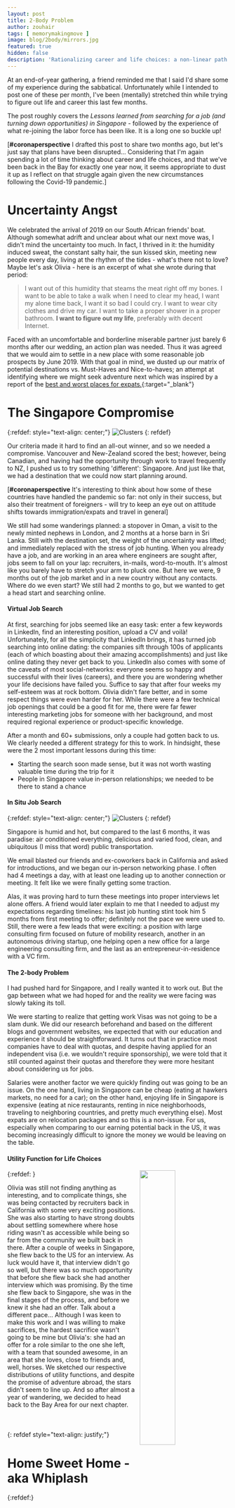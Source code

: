 ```yaml
---
layout: post
title: 2-Body Problem
author: zouhair
tags: [ memorymakingmove ]
image: blog/2body/mirrors.jpg
featured: true
hidden: false
description: 'Rationalizing career and life choices: a non-linear path in the pursuit of happiness.'
---
```


At an end-of-year gathering, a friend reminded me that I said I'd share some of my experience during the sabbatical. Unfortunately while I intended to post one of these per month, I've been (mentally) stretched thin while trying to figure out life and career this last few months.

The post roughly covers the *Lessons learned from searching for a job (and turning down opportunities) in Singapore* - followed by the experience of what re-joining the labor force has been like. It is a long one so buckle up!

[**#coronaperspective** I drafted this post to share two months ago, but let's just say that plans have been disrupted... Considering that I'm again spending a lot of time thinking about career and life choices, and that we've been back in the Bay for exactly one year now, it seems appropriate to dust it up as I reflect on that struggle again given the new circumstances following the Covid-19 pandemic.]


# Uncertainty Angst

We celebrated the arrival of 2019 on our South African friends' boat.
Although somewhat adrift and unclear about what our next move was, I didn't mind the uncertainty too much. In fact, I thrived in it: the humidity induced sweat, the constant salty hair, the sun kissed skin, meeting new people every day, living at the rhythm of the tides - what's there not to love? Maybe let's ask Olivia - here is an excerpt of what she wrote during that period:
> I want out of this humidity that steams the meat right off my bones. I want to be able to take a walk when I need to clear my head, I want my alone time back, I want it so bad I could cry. I want to wear city clothes and drive my car. I want to take a proper shower in a proper bathroom. **I want to figure out my life**, preferably with decent Internet.

Faced with an uncomfortable and borderline miserable partner just barely 6 months after our wedding, an action plan was needed. Thus it was agreed that we would aim to settle in a new place with some reasonable job prospects by June 2019. With that goal in mind, we dusted up our matrix of potential destinations vs. Must-Haves and Nice-to-haves; an attempt at identifying where we might seek adventure next which was inspired by a report of the [best and worst places for expats.](https://www.internations.org/expat-insider/2016/the-best-and-worst-places-for-expats){:target="&#95;blank"}


# The Singapore Compromise

{:refdef: style="text-align: center;"}
![Clusters](/assets/img/blog/2body/expat-destinations.png)
{: refdef}

Our criteria made it hard to find an all-out winner, and so we needed a compromise. Vancouver and New-Zealand scored the best; however, being Canadian, and having had the opportunity through work to travel frequently to NZ, I pushed us to try something 'different': Singapore. And just like that, we had a destination that we could now start planning around.

[**#coronaperspective** It's interesting to think about how some of these countries have handled the pandemic so far: not only in their success, but also their treatment of foreigners - will try to keep an eye out on attitude shifts towards immigration/expats and travel in general]

We still had some wanderings planned: a stopover in Oman, a visit to the newly minted nephews in London, and 2 months at a horse barn in Sri Lanka. Still with the destination set, the weight of the uncertainty was lifted; and immediately replaced with the stress of job hunting. When you already have a job, and are working in an area where engineers are sought after, jobs seem to fall on your lap: recruiters, in-mails, word-to-mouth. It's almost like you barely have to stretch your arm to pluck one. But here we were, 9 months out of the job market and in a new country without any contacts. Where do we even start? We still had 2 months to go, but we wanted to get a head start and searching online.

#### Virtual Job Search

At first, searching for jobs seemed like an easy task: enter a few keywords in LinkedIn, find an interesting position, upload a CV and voilà! Unfortunately, for all the simplicity that LinkedIn brings, it has turned job searching into online dating: the companies sift through 100s of applicants (each of which boasting about their amazing accomplishments) and just like online dating they never get back to you. LinkedIn also comes with some of the caveats of most social-networks: everyone seems so happy and successful with their lives (careers), and there you are wondering whether your life decisions have failed you. Suffice to say that after four weeks my self-esteem was at rock bottom.
Olivia didn't fare better, and in some respect things were even harder for her. While there were a few technical job openings that could be a good fit for me, there were far fewer interesting marketing jobs for someone with her background, and most required regional experience or product-specific knowledge.

After a month and 60+ submissions, only a couple had gotten back to us. We clearly needed a different strategy for this to work. In hindsight, these were the 2 most important lessons during this time:
* Starting the search soon made sense, but it was not worth wasting valuable time during the trip for it
* People in Singapore value in-person relationships; we needed to be there to stand a chance


#### In Situ Job Search

{:refdef: style="text-align: center;"}
![Clusters](/assets/img/blog/2body/singapore.jpg)
{: refdef}

Singapore is humid and hot, but compared to the last 6 months, it was paradise: air conditioned everything, delicious and varied food, clean, and ubiquitous (I miss that word) public transportation.

We email blasted our friends and ex-coworkers back in California and asked for introductions, and we began our in-person networking phase. I often had 4 meetings a day, with at least one leading up to another connection or meeting. It felt like we were finally getting some traction.

Alas, it was proving hard to turn these meetings into proper interviews let alone offers. A friend would later explain to me that I needed to adjust my expectations regarding timelines: his last job hunting stint took him 5 months from first meeting to offer; definitely not the pace we were used to. Still, there were a few leads that were exciting: a position with large consulting firm focused on future of mobility research, another in an autonomous driving startup, one helping open a new office for a large engineering consulting firm, and the last as an entrepreneur-in-residence with a VC firm.

#### The 2-body Problem
I had pushed hard for Singapore, and I really wanted it to work out. But the gap between what we had hoped for and the reality we were facing was slowly taking its toll.

We were starting to realize that getting work Visas was not going to be a slam dunk. We did our research beforehand and based on the different blogs and government websites, we expected that with our education and experience it should be straightforward. It turns out that in practice most companies have to deal with quotas, and despite having applied for an independent visa (i.e. we wouldn't require sponsorship), we were told that it still counted against their quotas and therefore they were more hesitant about considering us for jobs.

Salaries were another factor we were quickly finding out was going to be an issue. On the one hand, living in Singapore can be cheap (eating at hawkers markets, no need for a car); on the other hand, enjoying life in Singapore is expensive (eating at nice restaurants, renting in nice neighborhoods, traveling to neighboring countries, and pretty much everything else). Most expats are on relocation packages and so this is a non-issue. For us, especially when comparing to our earning potential back in the US, it was becoming increasingly difficult to ignore the money we would be leaving on the table.

#### Utility Function for Life Choices


{:refdef: }
<img style="width: 40%; float: right; margin-left: 10px" src="/assets/img/blog/2body/expected-utility.jpg" >
<div>
Olivia was still not finding anything as interesting, and to complicate things, she was being contacted by recruiters back in California with some very exciting positions. She was also starting to have strong doubts about settling somewhere where hose riding wasn't as accessible while being so far from the community we built back in there. After a couple of weeks in Singapore, she flew back to the US for an interview. As luck would have it, that interview didn't go so well, but there was so much opportunity that before she flew back she had another interview which was promising. By the time she flew back to Singapore, she was in the final stages of the process, and before we knew it she had an offer. Talk about a different pace... Although I was keen to make this work and I was willing to make sacrifices, the hardest sacrifice wasn't going to be mine but Olivia's: she had an offer for a role similar to the one she left, with a team that sounded awesome, in an area that she loves, close to friends and, well, horses. We sketched our respective distributions of utility functions, and despite the promise of adventure abroad, the stars didn't seem to line up. And so after almost a year of wandering, we decided to head back to the Bay Area for our next chapter.<br><br><br><br>
</div>
{: refdef style="text-align: justify;"}


# Home Sweet Home - aka Whiplash
{:refdef:}
<img style="height: 25vh" border="0" src="/assets/img/blog/2body/homebound.jpg" >
<img style="height: 25vh" border="0" src="/assets/img/blog/2body/new-home.jpg" >
{: refdef}

We left for 12 months, traveled 10,000 miles to the antipode, pondered different countries and career choices, yet we ended up renting a place barely 3 miles from our previous one.

The best way to describe how I felt during my first 2 weeks back in the Bay Area is whiplash. It's now been one year since we've been back, and when I look back, it has been a wild upwind course with four distinct legs.


#### Yet Another Job Hunt
After spending almost 3 months job hunting (virtually and in-situ) in Singapore, the prospect of re-starting from scratch back in the Bay Area was daunting. Fortunately I didn't have to worry about visa issues this time around, but the fact that it constantly came up reminded me of the realities of restrictions on immigration, even in so called 'high-skilled' jobs.

The only thing I was certain of is that after 8 years of working on different aspects of electric VTOL aircraft, I wanted to work in a different industry. Most of my network seemed to have moved on to autonomous vehicles, which although interesting, did not attract me enough as it felt too close to the eVTOL world (both on the technical front as well as the unrealistic timelines & hype.) After 2 months of dozens of emails, phone calls, and interviews, I ended up joining a finance company as a data scientist ...

#### My Corporate Hell
On paper, working in finance ticked a lot of boxes:
* Sufficiently different industry to provide exciting new challenges,
* Tons of learning opportunities about the inner workings of financial markets and products,
* Competitive compensation,
* Prospect of an international career (there are a lot more financial hubs than tech centers),
* and the cherry on top: the role was within a smallish innovation team working closely with an amazing group of Stanford professors (including my PhD advisor!)

Alas, what sounded like the ideal job soon collided with the realities of being a cog within a large corporation: insane bureaucracy, multiple layers of management (I was reporting to 4 people), and lack of an exciting mission. I also quickly realized that the role was not what had been advertised. Instead, I was going to be a glorified technical product manager (or at least what 3 out of 4 of the managers wanted it to be), having to navigate corporate politics to obtain access to data, all to ultimately implement a column on a trading dashboard. Of course it was going to be powered by 'AI' (aka linear regression), but did I really want to spend two years of my career building this?

By now I had spent 6 months thinking about my next career move, and after finally picking a job, I was **miserable** (I know that's a strong word, but I mean it) I had nights where I was so confused and sad that I cried: how did I end up in this situation? Why couldn't I be as happy or successful as all of my peers with their amazing looking titles and achievements on LinkedIn? Should I have stuck to one industry and just climbed the ladder? Maybe I should go back volunteering in Mozambique? Or if I just stick with this job for one or two years and hire 3 or 4 people to manage then I can spring to another job and I'll be happy then? Maybe at least wait another 6 months to get my end-of-year bonus (50% of my comp!)?

I had spent too much time during our travels knowing what it's like being happy to have the patience to be unhappy: I turned in my resignation after 8 weeks - what a contrast to my previous job tenure of 8 years!

[**#coronaperspective** It would have been interesting being part of that company during the crazy volatile markets - then again, I'm glad I don't have to get all my market transactions approved... ]

#### 7 Knots

Olivia made us go through an exercise back on the sailing boat where we scored what mattered to us in life:
{:refdef: }
<img style="width: 40%;" src="/assets/img/blog/2body/important-factors.jpg" >
{: refdef}


It doesn't come as a surprise that these were the three things I 'learned about myself' during my short tenure in "wall street":

1. I care a lot about the product I'm building: it needs to be exciting, technically difficult, and I want to do it alongside inspiring people that I can look up to.

2. The job I really wanted was the one that the professors had: the opportunity to contribute to a multitude of projects across a variety of industries (they all consulted with multiple companies).

3. My travel bug had not been satiated: I either needed a job that included a lot of travel or that would give me the flexibility to do so.



The job hunt was back on. But this time, instead of going through LinkedIn and applying to jobs, I reached out to my network and let people know that I was considering consulting work. Within 4 weeks, I had lined up 2 projects, and a couple of months later I had found a good rhythm working with 4 companies across different industries: small satellites, maritime shipping, delivery drones, and autonomous vehicles.

Things were going well: I was refreshing my technical skills and learning how all these companies were tackling different challenges, I was feeling the same excitement I felt in my early days at Zee, my clients were happy with my work, I didn't have to deal with commuting most days, and I was averaging 60 hour weeks and loving it (whenever I got bored or stuck on one project, I switched to another.)

It wasn't all rosy though: figuring out how to create an LLC, dealing with taxes, negotiating consulting rates, and juggling multiple laptops were all difficult but manageable. But (there is always a but?), there were really two things that kept nagging me:
* I didn't have a seat at the table, a say in the direction of any of these companies, or a sense of ownership: this was slightly frustrating at times especially given the time I had spent working on the product and business end of things back at KittyHawk.

* I was working so hard that I had no time for traveling and I was risking burning out.


#### Running Aground [**#coronaperspective**]

I made my peace with the first issues of not having a say. I figured that if I felt strongly enough about one of the companies, I'd just join full-time. Still, I needed a way to take advantage of my 'independence' as a contractor and avoid burning out.

I looked back on our year traveling, and I wanted to spend more time back out on the water. My collaborator on divethedata and I submitted a couple of grants to expand the project, and I found a sailing boat that was willing to take me on as a crew member to cross from New Zealand to French Polynesia and get involved in some coral gardening there.

This was a dream plan: I'd work 60-hour weeks for 6 months, then take 2-3 months to go sailing and diving. And to top it all, the plan was Olivia-approved!

I told my clients of my upcoming travels and started winding down projects with the goal of taking off mid-April. But just like sailboats run aground in the muddy waters at the channel edge, this all came to a sudden stop with Covid-19. At first, I was hoping it was a flood tide, i.e. that at worse this is a momentary delay while the water rises and things return to normal. But 2 months in, it's obvious that this is more of an ebb tide: travel restrictions will take a while to lift and the job market has changed significantly that it might not be as easy to find consulting work.

When we were aboard Galaxy, we often had to wait days for tides and winds to sync, and that never bothered me because, unlike Olivia, I wasn't worried about when we were disembarking and what we were doing next. The situation is now reversed, and I have a better understanding for how she felt and I hope I'll be able to internalize her wisdom on the matter:

> Galaxy couldn’t care less about what I want. Maybe it’s because she’s been focused on giving me what I need instead. Time to stop and digest momentous life changes undertaken all at once. A chance to face my fears and find my edges. A view of the horizon, and what might lay right behind it.


{:refdef: }
<img style="width: 40%" border="0" src="/assets/img/blog/2body/horizon.jpg" >
{: refdef }
